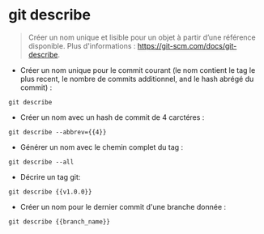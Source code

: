# git describe

> Créer un nom unique et lisible pour un objet à partir d’une référence disponible.
> Plus d'informations : <https://git-scm.com/docs/git-describe>.

- Créer un nom unique pour le commit courant (le nom contient le tag le plus recent, le nombre de commits additionnel, and le hash abrégé du commit) :

`git describe`

- Créer un nom avec un hash de commit de 4 carctéres :

`git describe --abbrev={{4}}`

- Générer un nom avec le chemin complet du tag :

`git describe --all`

- Décrire un tag git:

`git describe {{v1.0.0}}`

- Créer un nom pour le dernier commit d'une branche donnée :


`git describe {{branch_name}}`

